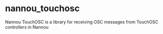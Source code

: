 # nannou_touchosc

Nannou TouchOSC is a library for receiving OSC messages from TouchOSC controllers in Nannou
